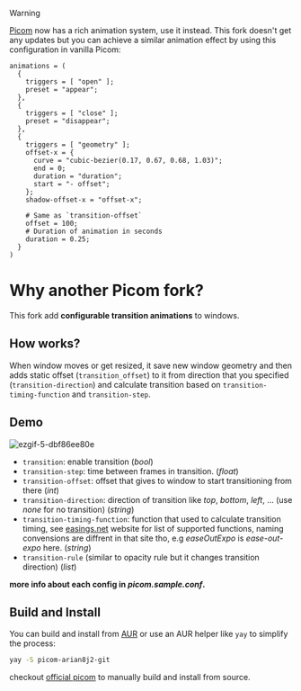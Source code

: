 > [!WARNING]
> [Picom](https://github.com/yshui/picom) now has a rich animation system, use it instead. This fork doesn't get any updates but you can achieve a similar animation effect by using this configuration in vanilla Picom:
> ```
> animations = (
>   {
>     triggers = [ "open" ];
>     preset = "appear";
>   },
>   {
>     triggers = [ "close" ];
>     preset = "disappear";
>   },
>   {
>     triggers = [ "geometry" ];
>     offset-x = {
>       curve = "cubic-bezier(0.17, 0.67, 0.68, 1.03)";
>       end = 0;
>       duration = "duration";
>       start = "- offset";
>     };
>     shadow-offset-x = "offset-x";
>
>     # Same as `transition-offset`
>     offset = 100;
>     # Duration of animation in seconds
>     duration = 0.25;
>   }
> )
> ```

# Why another Picom fork?
This fork add **configurable transition animations** to windows.

## How works?
When window moves or get resized, it save new window geometry and then adds static offset (`transition_offset`) to it from direction that you specified (`transition-direction`) and calculate transition based on `transition-timing-function` and `transition-step`.

## Demo
![ezgif-5-dbf86ee80e](https://user-images.githubusercontent.com/56799194/165058556-970aade7-177b-4df0-981e-a8599d20ae69.gif)


- `transition`: enable transition (*bool*)
- `transition-step`: time between frames in transition. (*float*)
- `transition-offset`: offset that gives to window to start transitioning from there (*int*)
- `transition-direction`: direction of transition like *top*, *bottom*, *left*, ... (use *none* for no transition) (*string*)
- `transition-timing-function`: function that used to calculate transition timing, see [easings.net](https://easings.net/) website for list of supported functions, naming convensions are diffrent in that site tho, e.g *easeOutExpo* is *ease-out-expo* here. (*string*)
- `transition-rule` (similar to opacity rule but it changes transition direction) (*list*)

**more info about each config in *picom.sample.conf*.**

## Build and Install
You can build and install from [AUR](https://aur.archlinux.org/packages/picom-arian8j2-git/) or use an AUR helper like `yay` to simplify the process:
```bash
yay -S picom-arian8j2-git
```
checkout [official picom](https://github.com/yshui/picom) to manually build and install from source.
